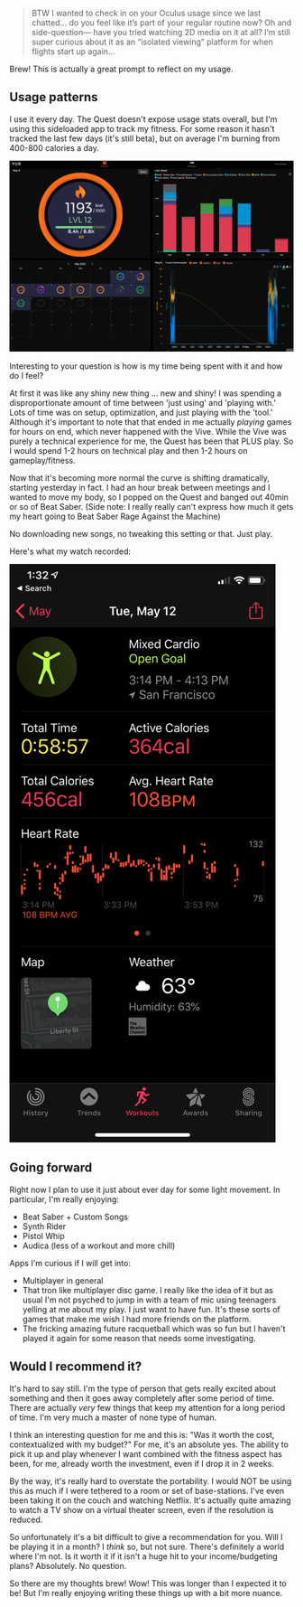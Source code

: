 > BTW I wanted to check in on your Oculus usage since we last chatted… do you feel like it’s part of your regular routine now? Oh and side-question— have you tried watching 2D media on it at all? I’m still super curious about it as an “isolated viewing” platform for when flights start up again…

Brew! This is actually a great prompt to reflect on my usage.

## Usage patterns

I use it every day. The Quest doesn't expose usage stats overall, but I'm using this sideloaded app to track my fitness. For some reason it hasn't tracked the last few days (it's still beta), but on average I'm burning from 400-800 calories a day.

![image from fit](data/img/yur.png)

Interesting to your question is how is my time being spent with it and how do I feel?

At first it was like any shiny new thing ... new and shiny! I was spending a disproportionate amount of time between 'just using' and 'playing with.' Lots of time was on setup, optimization, and just playing with the 'tool.' Although it's important to note that that ended in me actually *playing* games for hours on end, which never happened with the Vive. While the Vive was purely a technical experience for me, the Quest has been that PLUS play. So I would spend 1-2 hours on technical play and then 1-2 hours on gameplay/fitness.

Now that it's becoming more normal the curve is shifting dramatically, starting yesterday in fact. I had an hour break between meetings and I wanted to move my body, so I popped on the Quest and banged out 40min or so of Beat Saber. (Side note: I really really can't express how much it gets my heart going to Beat Saber Rage Against the Machine)

No downloading new songs, no tweaking this setting or that. Just play.

Here's what my watch recorded:

![image from activity](data/img/activity.png)

## Going forward

Right now I plan to use it just about ever day for some light movement. In particular, I'm really enjoying:

* Beat Saber + Custom Songs
* Synth Rider
* Pistol Whip
* Audica (less of a workout and more chill)

Apps I'm curious if I will get into:

* Multiplayer in general
* That tron like multiplayer disc game. I really like the idea of it but as usual I'm not psyched to jump in with a team of mic using teenagers yelling at me about my play. I just want to have fun. It's these sorts of games that make me wish I had more friends on the platform.
* The fricking amazing future racquetball which was so fun but I haven't played it again for some reason that needs some investigating.

## Would I recommend it?

It's hard to say still. I'm the type of person that gets really excited about something and then it goes away completely after some period of time. There are actually *very* few things that keep my attention for a long period of time. I'm very much a master of none type of human.

I think an interesting question for me and this is: "Was it worth the cost, contextualized with my budget?" For me, it's an absolute yes. The ability to pick it up and play whenever I want combined with the fitness aspect has been, for me, already worth the investment, even if I drop it in 2 weeks.

By the way, it's really hard to overstate the portability. I would NOT be using this as much if I were tethered to a room or set of base-stations. I've even been taking it on the couch and watching Netflix. It's actually quite amazing to watch a TV show on a virtual theater screen, even if the resolution is reduced. 

So unfortunately it's a bit difficult to give a recommendation for you. Will I be playing it in a month? I _think_ so, but not sure. There's definitely a world where I'm not. Is it worth it if it isn't a huge hit to your income/budgeting plans? Absolutely. No question.

So there are my thoughts brew! Wow! This was longer than I expected it to be! But I'm really enjoying writing these things up with a bit more nuance.
